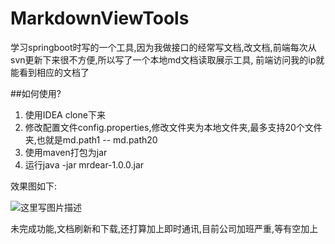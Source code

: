 # MarkdownViewTools

学习springboot时写的一个工具,因为我做接口的经常写文档,改文档,前端每次从svn更新下来很不方便,所以写了一个本地md文档读取展示工具,
前端访问我的ip就能看到相应的文档了


##如何使用?

1. 使用IDEA clone下来
2. 修改配置文件config.properties,修改文件夹为本地文件夹,最多支持20个文件夹,也就是md.path1  -- md.path20
3. 使用maven打包为jar
4. 运行java -jar mrdear-1.0.0.jar

效果图如下:

![这里写图片描述](http://img.blog.csdn.net/20160826105218810)


未完成功能,文档刷新和下载,还打算加上即时通讯,目前公司加班严重,等有空加上

